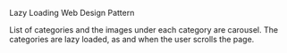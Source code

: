 Lazy Loading Web Design Pattern

List of categories and the images under each category are carousel. The categories are lazy loaded, as and when the user scrolls the page.

